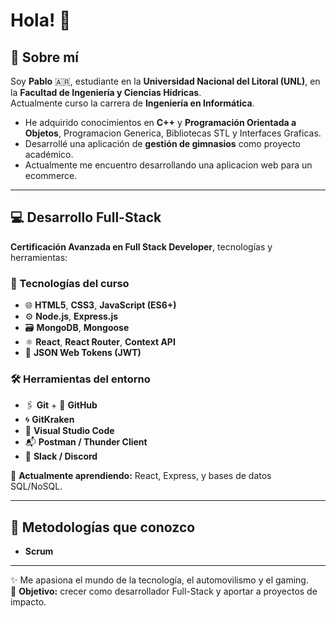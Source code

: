 # Hola! 👋

## 🚀 Sobre mí
Soy **Pablo** 🇦🇷, estudiante en la **Universidad Nacional del Litoral (UNL)**, en la **Facultad de Ingeniería y Ciencias Hídricas**.  
Actualmente curso la carrera de **Ingeniería en Informática**.

- He adquirido conocimientos en **C++** y **Programación Orientada a Objetos**, Programacion Generica, Bibliotecas STL y Interfaces Graficas.  
- Desarrollé una aplicación de **gestión de gimnasios** como proyecto académico. <!-- ([ver repositorio](https://github.com/usuario/repositorio)) -->
- Actualmente me encuentro desarrollando una aplicacion web para un ecommerce.

---

## 💻 Desarrollo Full-Stack
**Certificación Avanzada en Full Stack Developer**, tecnologías y herramientas:

### 🧩 Tecnologías del curso
- 🌐 **HTML5**, **CSS3**, **JavaScript (ES6+)**  
- ⚙️ **Node.js**, **Express.js**  
- 🗃️ **MongoDB**, **Mongoose**  
- ⚛️ **React**, **React Router**, **Context API**  
- 🔐 **JSON Web Tokens (JWT)**  

### 🛠️ Herramientas del entorno
- 🖇️ **Git** + 🐙 **GitHub**  
- 🌀 **GitKraken**  
- 📝 **Visual Studio Code**  
- 📬 **Postman / Thunder Client**  
- 💬 **Slack / Discord**

🌱 **Actualmente aprendiendo:** React, Express, y bases de datos SQL/NoSQL.

---

## 📌 Metodologías que conozco
- **Scrum**

---

✨ Me apasiona el mundo de la tecnología, el automovilismo y el gaming.  
🎯 **Objetivo:** crecer como desarrollador Full-Stack y aportar a proyectos de impacto.
